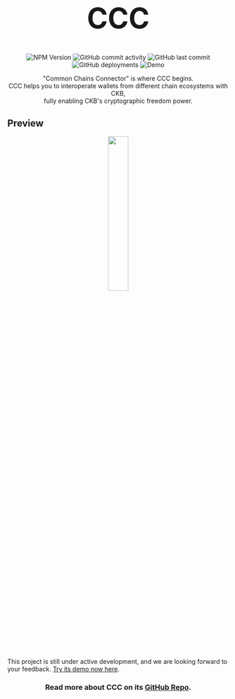 <h1 align="center" style="font-size: 64px;">
  CCC
</h1>

<p align="center">
  <img alt="NPM Version" src="https://img.shields.io/npm/v/ckb-ccc?link=https%3A%2F%2Fwww.npmjs.com%2Fpackage%2Fckb-ccc">
  <img alt="GitHub commit activity" src="https://img.shields.io/github/commit-activity/m/ckb-ecofund/ccc">
  <img alt="GitHub last commit" src="https://img.shields.io/github/last-commit/ckb-ecofund/ccc/master">
  <img alt="GitHub deployments" src="https://img.shields.io/github/deployments/ckb-ecofund/ccc/production">
  <img alt="Demo" src="https://img.shields.io/website?url=https%3A%2F%2Fckbccc-demo.vercel.app%2F&label=Demo">
</p>

<p align="center">
  "Common Chains Connector" is where CCC begins.
  <br />
  CCC helps you to interoperate wallets from different chain ecosystems with CKB,
  <br />
  fully enabling CKB's cryptographic freedom power.
</p>

## Preview

<p align="center">
  <a href="https://ckbccc-demo.vercel.app/">
    <img src="https://raw.githubusercontent.com/ckb-ecofund/ccc/master/assets/preview.png" width="30%" />
  </a>
</p>

This project is still under active development, and we are looking forward to your feedback. [Try its demo now here](https://ckbccc-demo.vercel.app/).

<h3 align="center">
  Read more about CCC on its <a href="https://github.com/ckb-ecofund/ccc">GitHub Repo</a>.
</h3>
